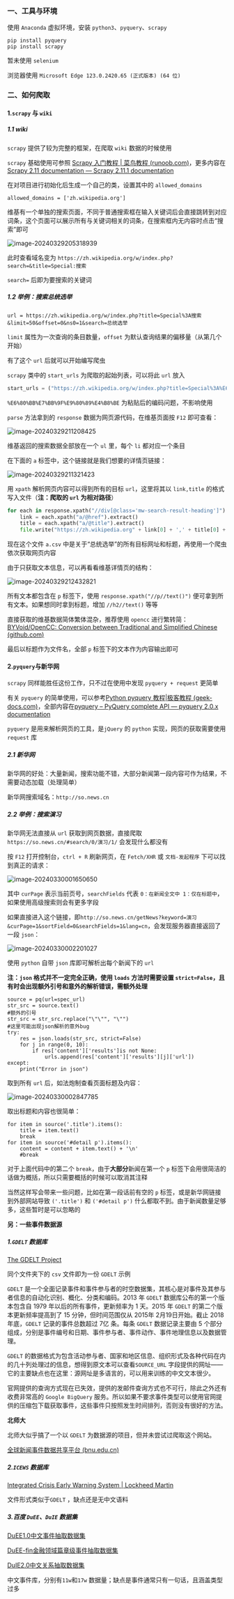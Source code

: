 ### 一、工具与环境

使用 `Anaconda` 虚拟环境，安装 `python3`、`pyquery`、`scrapy` 

~~~
pip install pyquery
pip install scrapy
~~~

暂未使用 `selenium`

浏览器使用 `Microsoft Edge 123.0.2420.65 (正式版本) (64 位) `

### 二、如何爬取

#### 1.`scrapy` 与 `wiki`

##### 1.1 wiki

`scrapy` 提供了较为完整的框架，在爬取 `wiki` 数据的时候使用

`scrapy` 基础使用可参照 [Scrapy 入门教程 | 菜鸟教程 (runoob.com)](https://www.runoob.com/w3cnote/scrapy-detail.html)，更多内容在[Scrapy 2.11 documentation — Scrapy 2.11.1 documentation](https://docs.scrapy.org/en/latest/)

在对项目进行初始化后生成一个自己的类，设置其中的 `allowed_domains`

~~~
allowed_domains = ['zh.wikipedia.org']
~~~

维基有一个单独的搜索页面，不同于普通搜索框在输入关键词后会直接跳转到对应词条，这个页面可以展示所有与关键词相关的词条，在搜索框内无内容时点击“搜索”即可

![image-20240329205318939](C:\Users\86182\AppData\Roaming\Typora\typora-user-images\image-20240329205318939.png)

此时查看域名变为 `https://zh.wikipedia.org/w/index.php?search=&title=Special:搜索`

`search=` 后即为要搜索的关键词

##### 1.2 举例：搜索总统选举

`url = https://zh.wikipedia.org/w/index.php?title=Special%3A搜索&limit=50&offset=0&ns0=1&search=总统选举`

`limit` 属性为一次查询的条目数量，`offset` 为默认查询结果的偏移量（从第几个开始）

有了这个 `url` 后就可以开始编写爬虫

`scrapy` 类中的 `start_urls` 为爬取的起始列表，可以将此 `url` 放入

~~~python
start_urls = ("https://zh.wikipedia.org/w/index.php?title=Special%3A%E6%90%9C%E7%B4%A2&limit=50&offset=0&ns0=1&search=%E6%80%BB%E7%BB%9F%E9%80%89%E4%B8%BE",)
~~~

`%E6%80%BB%E7%BB%9F%E9%80%89%E4%B8%BE` 为粘贴后的编码问题，不影响使用

`parse` 方法拿到的 `response` 数据为网页源代码，在维基页面按 `F12` 即可查看：

![image-20240329211208425](C:\Users\86182\AppData\Roaming\Typora\typora-user-images\image-20240329211208425.png)

维基返回的搜索数据全部放在一个 `ul` 里，每个 `li` 都对应一个条目

在下面的 `a` 标签中，这个链接就是我们想要的详情页链接：

![image-20240329211321423](C:\Users\86182\AppData\Roaming\Typora\typora-user-images\image-20240329211321423.png)

用 `xpath` 解析网页内容可以得到所有的目标 `url`，这里将其以 `link,title` 的格式写入文件（**注：爬取的 `url` 为相对路径**）

~~~python
for each in response.xpath("//div[@class='mw-search-result-heading']"):
    link = each.xpath("a/@href").extract()
    title = each.xpath("a/@title").extract()
    file.write("https://zh.wikipedia.org" + link[0] + ',' + title[0] + '\n')
~~~

现在这个文件 `a.csv` 中是关于“总统选举”的所有目标网址和标题，再使用一个爬虫依次获取网页内容

由于只获取文本信息，可以再看看维基详情页的结构：

![image-20240329212432821](C:\Users\86182\AppData\Roaming\Typora\typora-user-images\image-20240329212432821.png)

所有文本都包含在 `p` 标签下，使用 `response.xpath("//p//text()")` 便可拿到所有文本。如果想同时拿到标题，增加 `//h2//text()` 等等

直接获取的维基数据简体繁体混杂，推荐使用 `opencc` 进行繁转简：[BYVoid/OpenCC: Conversion between Traditional and Simplified Chinese (github.com)](https://github.com/BYVoid/OpenCC)

最后以标题作为文件名，全部 `p` 标签下的文本作为内容输出即可

#### 2.`pyquery`与新华网

`scrapy` 同样能胜任这份工作，只不过在使用中发现 `pyquery + request` 更简单

有关 `pyquery` 的简单使用，可以参考[Python pyquery 教程|极客教程 (geek-docs.com)](https://geek-docs.com/python/python-tutorial/python-pyquery.html)，全部内容在[pyquery – PyQuery complete API — pyquery 2.0.x documentation](https://pyquery.readthedocs.io/en/latest/api.html)

`pyquery` 是用来解析网页的工具，是`jQuery` 的 `python` 实现，网页的获取需要使用 `request` 库

##### 2.1 新华网

新华网的好处：大量新闻，搜索功能不错，大部分新闻第一段内容可作为结果，不需要动态加载（处理简单）

新华网搜索域名：`http://so.news.cn`

##### 2.2 举例：搜索演习

新华网无法直接从 `url` 获取到网页数据，直接爬取 `https://so.news.cn/#search/0/演习/1/` 会发现什么都没有

按 `F12` 打开控制台，`ctrl + R` 刷新网页，在 `Fetch/XHR` 或 `文档-发起程序` 下可以找到真正的请求：

![image-20240330001650650](C:\Users\86182\AppData\Roaming\Typora\typora-user-images\image-20240330001650650.png)

其中 `curPage` 表示当前页号，`searchFields` 代表 `0：在新闻全文中 1：仅在标题中`，如果使用高级搜索则会有更多字段

如果直接进入这个链接，即`http://so.news.cn/getNews?keyword=演习&curPage=1&sortField=0&searchFields=1&lang=cn`，会发现服务器直接返回了一段 `json`：

![image-20240330002201027](C:\Users\86182\AppData\Roaming\Typora\typora-user-images\image-20240330002201027.png)

使用 `python` 自带 `json` 库即可解析出每个新闻下的 `url`

**注：`json` 格式并不一定完全正确，使用 `loads` 方法时需要设置 `strict=False`，且有时会出现额外引号和意外的解析错误，需额外处理**

~~~
source = pq(url=spec_url)
str_src = source.text()
#额外的引号
str_src = str_src.replace("\"\"", "\"")
#这里可能出现json解析的意外bug
try:
    res = json.loads(str_src, strict=False)
    for j in range(0, 10):
        if res['content']['results']is not None:
            urls.append(res['content']['results'][j]['url'])
except:
    print("Error in json")
~~~

取到所有 `url` 后，如法炮制查看页面标题及内容：

![image-20240330002847785](C:\Users\86182\AppData\Roaming\Typora\typora-user-images\image-20240330002847785.png)

取出标题和内容也很简单： 

~~~
for item in source('.title').items():
    title = item.text()
    break
for item in source('#detail p').items():
    content = content + item.text() + '\n'
    #break
~~~

对于上面代码中的第二个 `break`，由于**大部分**新闻在第一个 `p` 标签下会用很简洁的话做为概括，所以只需要概括的时候可以取消其注释

当然这样写会带来一些问题，比如在第一段话前有空的 `p` 标签，或是新华网链接到外部网站导致 `('.title')` 和 `('#detail p')` 什么都取不到。由于新闻数量足够多，这些暂时是可以忽略的













**另：一些事件数据源**

##### 1.`GDELT` 数据库

[The GDELT Project](https://www.gdeltproject.org/)

同个文件夹下的 `csv` 文件即为一份 `GDELT` 示例

`GDELT` 是一个全面记录事件和事件参与者的时空数据集，其核心是对事件及其参与者信息的自动化识别、概化、分类和编码。2013 年 `GDELT` 数据库公布的第一个版本包含自 1979 年以后的所有事件，更新频率为 1 天。2015 年 `GDELT` 的第二个版本更新频率提高到了 15 分钟，但时间范围仅从 2015年 2月19日开始。截止 2018年底，`GDELT` 记录的事件总数超过 7亿 条。每条 `GDELT` 数据记录主要由 5 个部分组成，分别是事件编号和日期、事件参与者、事件动作、事件地理信息以及数据管理。

`GDELT` 的数据格式为包含活动参与者、国家和地区信息、组织形式及各种代码在内的几十列处理过的信息，想得到原文本可以查看`SOURCE_URL` 字段提供的网址——它的主要缺点也在这里：源网址是多语言的，可以用来训练的中文文本很少。

官网提供的查询方式现在已失效，提供的发邮件查询方式也不可行，除此之外还有收费非常高的 `Google BigQuery` 服务。所以如果不要求事件类型可以使用官网提供的压缩包下载获取事件，这些事件只按照发生时间排列，否则没有很好的方法。



**北师大**

北师大似乎搞了一个以 `GDELT` 为数据源的项目，但并未尝试过爬取这个网站。

[全球新闻事件数据共享平台 (bnu.edu.cn)](https://gde.bnu.edu.cn/share?type=introduction)

##### 2.`ICEWS` 数据库

[Integrated Crisis Early Warning System | Lockheed Martin](https://www.lockheedmartin.com/en-us/capabilities/research-labs/advanced-technology-labs/icews.html)

文件形式类似于`GDELT` ，缺点还是无中文语料

##### 3.百度 `DuEE`、`DuIE` 数据集

[DuEE1.0中文事件抽取数据集](https://aistudio.baidu.com/datasetdetail/186935)

[DuEE-fin金融领域篇章级事件抽取数据集](https://aistudio.baidu.com/datasetdetail/186939)

[DuIE2.0中文关系抽取数据集](https://aistudio.baidu.com/datasetdetail/180082)

中文事件库，分别有`11w`和`17w` 数据量；缺点是事件通常只有一句话，且涵盖类型过多
